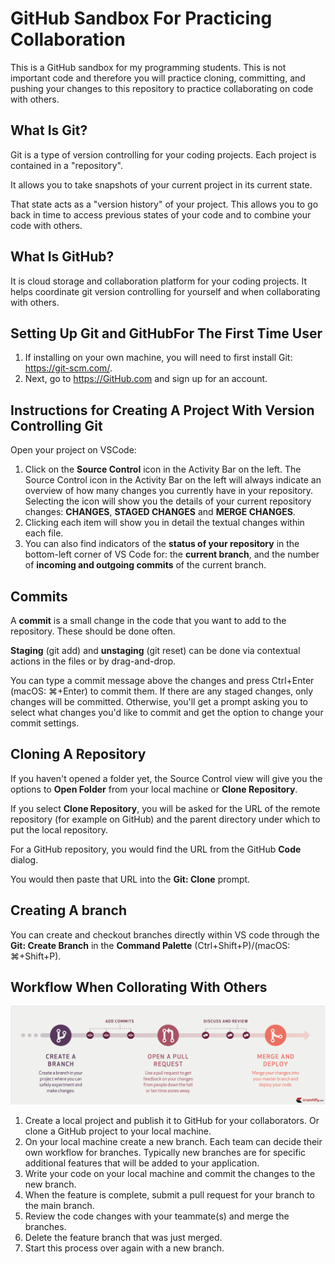 # GitHub Sandbox For Practicing Collaboration

This is a GitHub sandbox for my programming students. This is not important code and therefore you will practice cloning, committing, and pushing your changes to this repository to practice collaborating on code with others.

## What Is Git?

Git is a type of version controlling for your coding projects. Each project is contained in a "repository".

It allows you to take snapshots of your current project in its current state.

That state acts as a "version history" of your project. This allows you to go back in time to access previous states of your code and to combine your code with others.

## What Is GitHub?

It is cloud storage and collaboration platform for your coding projects. It
helps coordinate git version controlling for yourself and when collaborating with others.

## Setting Up Git and GitHubFor The First Time User

1. If installing on your own machine, you will need to first install
   Git: https://git-scm.com/.
2. Next, go to https://GitHub.com and sign up for an account.

## Instructions for Creating A Project With Version Controlling Git

Open your project on VSCode:

1. Click on the **Source Control** icon in the Activity Bar on the left. The Source Control icon in the Activity Bar on the left will always indicate an overview of how many changes you currently have in your repository. Selecting the icon will show you the details of your current repository changes: **CHANGES**, **STAGED CHANGES** and **MERGE CHANGES**.
2. Clicking each item will show you in detail the textual changes within each file.
3. You can also find indicators of the **status of your repository** in the bottom-left corner of VS Code for: the **current branch**, and the number of **incoming and outgoing commits** of the current branch.

## Commits

A **commit** is a small change in the code that you want to add to the repository. These should be done often.

**Staging** (git add) and **unstaging** (git reset) can be done via contextual actions in the files or by drag-and-drop.

You can type a commit message above the changes and press Ctrl+Enter (macOS: ⌘+Enter) to commit them. If there are any staged changes, only changes will be committed. Otherwise, you'll get a prompt asking you to select what changes you'd like to commit and get the option to change your commit settings.

## Cloning A Repository

If you haven't opened a folder yet, the Source Control view will give you the options to **Open Folder** from your local machine or **Clone Repository**.

If you select **Clone Repository**, you will be asked for the URL of the remote repository (for example on GitHub) and the parent directory under which to put the local repository.

For a GitHub repository, you would find the URL from the GitHub **Code** dialog.

You would then paste that URL into the **Git: Clone** prompt.

## Creating A branch

You can create and checkout branches directly within VS code through the **Git: Create Branch** in the **Command Palette** (Ctrl+Shift+P)/(macOS: ⌘+Shift+P).

## Workflow When Collorating With Others

![img.png](img.png)

1. Create a local project and publish it to GitHub for your collaborators. Or clone a GitHub project to your local machine.
2. On your local machine create a new branch. Each team can decide their own workflow for branches. Typically new branches are for specific additional features that will be added to your application.
3. Write your code on your local machine and commit the changes to the new branch.
4. When the feature is complete, submit a pull request for your branch to the main branch.
5. Review the code changes with your teammate(s) and merge the branches.
6. Delete the feature branch that was just merged.
7. Start this process over again with a new branch.

